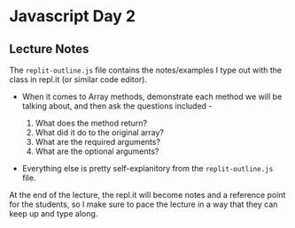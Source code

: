 # Javascript Day 2

## Lecture Notes

The `replit-outline.js` file contains the notes/examples I type out with the class in repl.it (or similar code editor).

* When it comes to Array methods, demonstrate each method we will be talking about, and then ask the questions included - 
   1. What does the method return? 
   2. What did it do to the original array? 
   3. What are the required arguments?
   4. What are the optional arguments?

* Everything else is pretty self-explanitory from the `replit-outline.js` file.

At the end of the lecture, the repl.it will become notes and a reference point for the students, so I make sure to pace the lecture in a way that they can keep up and type along.

